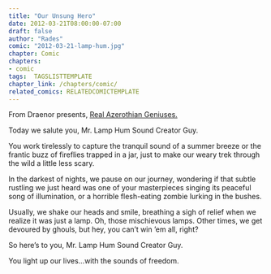 ```yaml
---
title: "Our Unsung Hero"
date: 2012-03-21T08:00:00-07:00
draft: false
author: "Rades"
comic: "2012-03-21-lamp-hum.jpg"
chapter: Comic
chapters:
- comic
tags:  TAGSLISTTEMPLATE
chapter_link: /chapters/comic/
related_comics: RELATEDCOMICTEMPLATE
---
```


From Draenor presents, [Real Azerothian Geniuses.](http://www.youtube.com/watch?v=WCxMBgPF7rc)


Today we salute you, Mr. Lamp Hum Sound Creator Guy.


You work tirelessly to capture the tranquil sound of a summer breeze or the frantic buzz of fireflies trapped in a jar, just to make our weary trek through the wild a little less scary.


In the darkest of nights, we pause on our journey, wondering if that subtle rustling we just heard was one of your masterpieces singing its peaceful song of illumination, or a horrible flesh-eating zombie lurking in the bushes. 


Usually, we shake our heads and smile, breathing a sigh of relief when we realize it was just a lamp. Oh, those mischievous lamps. Other times, we get devoured by ghouls, but hey, you can’t win ’em all, right?


So here’s to you, Mr. Lamp Hum Sound Creator Guy.


You light up our lives…with the sounds of freedom.

